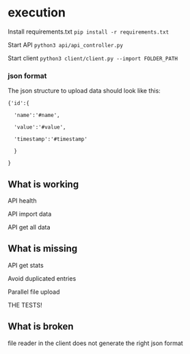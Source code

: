 # execution
Install requirements.txt
`pip install -r requirements.txt`

Start API
`python3 api/api_controller.py`

Start client
`python3 client/client.py --import FOLDER_PATH`

### json format
The json structure to upload data should look like this:

```
{'id':{

  'name':'#name',
  
  'value':'#value',
  
  'timestamp':'#timestamp'
  
  }
  
}  
```

## What is working
API health

API import data

API get all data

## What is missing
API get stats

Avoid duplicated entries

Parallel file upload

THE TESTS!

## What is broken
file reader in the client does not generate the right json format
